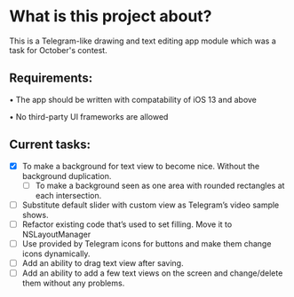 # What is this project about?

This is a Telegram-like drawing and text editing app module which was a task for October's contest. 


## Requirements:

• The app should be written with compatability of iOS 13 and above

• No third-party UI frameworks are allowed
 
 
 ## Current tasks: 
 
- [X] To make a background for text view to become nice. Without the background duplication.
   - [ ] To make a background seen as one area with rounded rectangles at each intersection.
- [ ] Substitute default slider with custom view as Telegram’s video sample shows.
- [ ] Refactor existing code that’s used to set filling. Move it to NSLayoutManager
- [ ] Use provided by Telegram icons for buttons and make them change icons dynamically.
- [ ] Add an ability to drag text view after saving.
- [ ] Add an ability to add a few text views on the screen and change/delete them without any problems.

